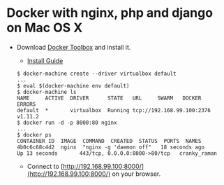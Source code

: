 # Docker with nginx, php and django on Mac OS X

- Download [Docker Toolbox](https://www.docker.com/products/docker-toolbox) and install it.
    - [Install Guide](https://docs.docker.com/mac/step_one/)
    
    ```
    $ docker-machine create --driver virtualbox default
    ...
    $ eval $(docker-machine env default)
    $ docker-machine ls
    NAME     ACTIVE  DRIVER      STATE   URL     SWARM   DOCKER    ERRORS
    default  *       virtualbox  Running tcp://192.168.99.100:2376  v1.11.2
    $ docker run -d -p 8000:80 nginx
    ...
    $ docker ps
    CONTAINER ID  IMAGE  COMMAND  CREATED  STATUS  PORTS  NAMES
    4b0c6c68c4d2  nginx  "nginx -g 'daemon off"   18 seconds ago      Up 13 seconds       443/tcp, 0.0.0.0:8000->80/tcp   cranky_raman
    ```

    - Connect to [http://192.168.99.100:8000/](http://192.168.99.100:8000/) on your browser.
